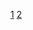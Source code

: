 [1](https://GITHUB-USERNAME.github.io/rsschool-cv/cv)
[2](https://GITHUB-USERNAME.github.io/rsschool-cv/)
